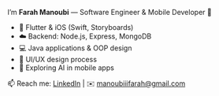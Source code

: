 I’m **Farah Manoubi** — Software Engineer & Mobile Developer 🚀  

- 📱 Flutter & iOS (Swift, Storyboards)  
- ☁️ Backend: Node.js, Express, MongoDB  
- 💻 Java applications & OOP design  
- 🎨 UI/UX design process  
- 🤖 Exploring AI in mobile apps

📫 Reach me: [LinkedIn](https://www.linkedin.com/in/farah-mannoubi-28066318b/) | ✉️ manoubiiifarah@gmail.com


